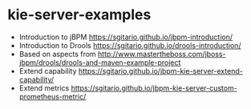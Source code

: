 # kie-server-examples

* Introduction to jBPM
https://sgitario.github.io/jbpm-introduction/
* Introduction to Drools
https://sgitario.github.io/drools-introduction/
* Based on aspects from 
http://www.mastertheboss.com/jboss-jbpm/drools/drools-and-maven-example-project
* Extend capability
https://sgitario.github.io/jbpm-kie-server-extend-capability/
* Extend metrics
https://sgitario.github.io/jbpm-kie-server-custom-prometheus-metric/
